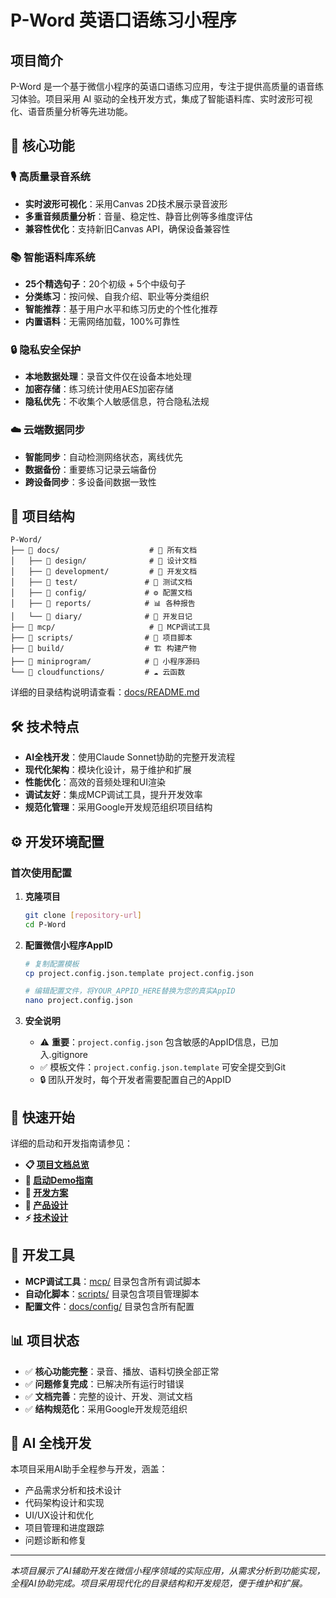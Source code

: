 # P-Word 英语口语练习小程序

## 项目简介

P-Word 是一个基于微信小程序的英语口语练习应用，专注于提供高质量的语音练习体验。项目采用 AI 驱动的全栈开发方式，集成了智能语料库、实时波形可视化、语音质量分析等先进功能。

## 🚀 核心功能

### 🎙️ 高质量录音系统
- **实时波形可视化**：采用Canvas 2D技术展示录音波形
- **多重音频质量分析**：音量、稳定性、静音比例等多维度评估
- **兼容性优化**：支持新旧Canvas API，确保设备兼容性

### 📚 智能语料库系统
- **25个精选句子**：20个初级 + 5个中级句子
- **分类练习**：按问候、自我介绍、职业等分类组织
- **智能推荐**：基于用户水平和练习历史的个性化推荐
- **内置语料**：无需网络加载，100%可靠性

### 🔒 隐私安全保护
- **本地数据处理**：录音文件仅在设备本地处理
- **加密存储**：练习统计使用AES加密存储
- **隐私优先**：不收集个人敏感信息，符合隐私法规

### ☁️ 云端数据同步
- **智能同步**：自动检测网络状态，离线优先
- **数据备份**：重要练习记录云端备份
- **跨设备同步**：多设备间数据一致性

## 📁 项目结构

```
P-Word/
├── 📁 docs/                    # 📖 所有文档
│   ├── 📁 design/              # 🎨 设计文档
│   ├── 📁 development/         # 🔧 开发文档
│   ├── 📁 test/               # 🧪 测试文档
│   ├── 📁 config/             # ⚙️ 配置文档
│   ├── 📁 reports/            # 📊 各种报告
│   └── 📁 diary/              # 📝 开发日记
├── 📁 mcp/                     # 🤖 MCP调试工具
├── 📁 scripts/                # 📜 项目脚本
├── 📁 build/                  # 🏗️ 构建产物
├── 📁 miniprogram/            # 📱 小程序源码
└── 📁 cloudfunctions/         # ☁️ 云函数
```

详细的目录结构说明请查看：[docs/README.md](docs/README.md)

## 🛠️ 技术特点

- **AI全栈开发**：使用Claude Sonnet协助的完整开发流程
- **现代化架构**：模块化设计，易于维护和扩展
- **性能优化**：高效的音频处理和UI渲染
- **调试友好**：集成MCP调试工具，提升开发效率
- **规范化管理**：采用Google开发规范组织项目结构

## ⚙️ 开发环境配置

### 首次使用配置

1. **克隆项目**
   ```bash
   git clone [repository-url]
   cd P-Word
   ```

2. **配置微信小程序AppID**
   ```bash
   # 复制配置模板
   cp project.config.json.template project.config.json
   
   # 编辑配置文件，将YOUR_APPID_HERE替换为您的真实AppID
   nano project.config.json
   ```

3. **安全说明**
   - ⚠️ **重要**：`project.config.json` 包含敏感的AppID信息，已加入.gitignore
   - ✅ 模板文件：`project.config.json.template` 可安全提交到Git
   - 🔒 团队开发时，每个开发者需要配置自己的AppID

## 📖 快速开始

详细的启动和开发指南请参见：

- **📋 [项目文档总览](docs/README.md)**
- **🚀 [启动Demo指南](docs/development/启动Demo指南.md)**
- **📐 [开发方案](docs/development/开发方案.md)**
- **🎨 [产品设计](docs/design/P-Word%20英语口语练习小程序产品设计书.md)**
- **⚡ [技术设计](docs/design/P-Word%20英语口语练习小程序技术设计文档.md)**

## 🧪 开发工具

- **MCP调试工具**：[mcp/](mcp/) 目录包含所有调试脚本
- **自动化脚本**：[scripts/](scripts/) 目录包含项目管理脚本
- **配置文件**：[docs/config/](docs/config/) 目录包含所有配置

## 📊 项目状态

- ✅ **核心功能完整**：录音、播放、语料切换全部正常
- ✅ **问题修复完成**：已解决所有运行时错误
- ✅ **文档完善**：完整的设计、开发、测试文档
- ✅ **结构规范化**：采用Google开发规范组织

## 🤖 AI 全栈开发

本项目采用AI助手全程参与开发，涵盖：
- 产品需求分析和技术设计
- 代码架构设计和实现
- UI/UX设计和优化
- 项目管理和进度跟踪
- 问题诊断和修复

---

*本项目展示了AI辅助开发在微信小程序领域的实际应用，从需求分析到功能实现，全程AI协助完成。项目采用现代化的目录结构和开发规范，便于维护和扩展。*
